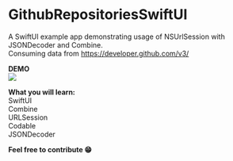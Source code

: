 # GithubRepositoriesSwiftUI
A SwiftUI example app demonstrating usage of NSUrlSession with JSONDecoder and Combine. <br />Consuming data from https://developer.github.com/v3/

<b>DEMO</b>  <br />
![](gitrepos.gif)

<b>What you will learn:</b> <br />
SwiftUI <br />
Combine <br />
URLSession <br />
Codable <br />
JSONDecoder <br />

<b> Feel free to contribute 😁 </b>
